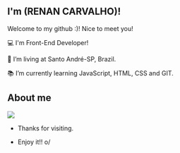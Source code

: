 
## I'm (RENAN CARVALHO)!

Welcome to my github :)! Nice to meet you! 
 
:computer: I'm Front-End Developer!

:house_with_garden: I’m living at Santo André-SP, Brazil.

:books: I’m currently learning JavaScript, HTML, CSS and GIT.


## About me

<img src="{https://img.shields.io/badge/LinkedIn-0077B5?style=for-the-badge&logo=linkedin&logoColor=white=www.linkedin.com/in/renancarvalho94}" />



- Thanks for visiting.

- Enjoy it!! o/


